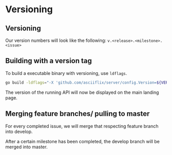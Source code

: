 # Versioning

## Versioning

Our version numbers will look like the following:
`v.<release>.<milestone>.<issue>`

## Building with a version tag

To build a executable binary with versioning, use `ldflags`.

```bash
go build -ldflags="-X 'github.com/asciiflix/server/config.Version=${VERSION}'"
```

The version of the running API will now be displayed on the main landing page.

## Merging feature branches/ pulling to master

For every completed issue, we will merge that respecting feature branch into develop.

After a certain milestone has been completed, the develop branch will be merged into master.

